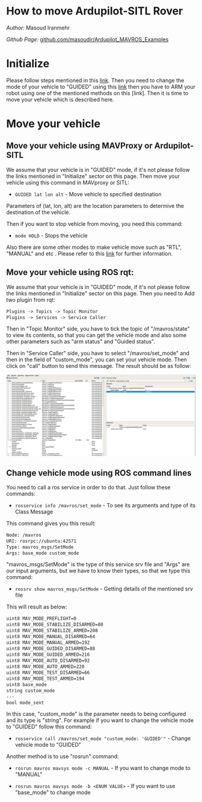 # How to move Ardupilot-SITL Rover

*Author:* Masoud Iranmehr

*Github Page:* [github.com/masoudir/Ardupilot_MAVROS_Examples](https://github.com/masoudir/Ardupilot_MAVROS_Examples)

# Initialize

Please follow steps mentioned in this [link](../index.md). Then you need to change the mode of your vehicle to "GUIDED"
using this [link](Step1_How_to_change_mode.md) then you have to ARM your robot using one of the mentioned methods on this
[link]. Then it is time to move your vehicle which is described here. 

# Move your vehicle

## Move your vehicle using MAVProxy or Ardupilot-SITL

We assume that your vehicle is in "GUIDED" mode, if it's not please follow the links mentioned in "Initialize" sector on
this page. Then move your vehicle using this command in MAVproxy or SITL:

* `GUIDED lat lon alt` - Move vehicle to specified destination

Parameters of (lat, lon, alt) are the location parameters to determive the destination of the vehicle.

Then if you want to stop vehicle from moving, you need this command:

* `mode HOLD` - Stops the vehicle

Also there are some other modes to make vehicle move such as "RTL", "MANUAL" and etc . Please refer to this 
[link](https://ardupilot.org/dev/docs/rover-sitlmavproxy-tutorial.html) for further information.

## Move your vehicle using ROS rqt:

We assume that your vehicle is in "GUIDED" mode, if it's not please follow the links mentioned in "Initialize" sector on
this page. Then you need to Add two plugin from rqt:

    Plugins -> Topics -> Topic Monitor
    Plugins -> Services -> Service Caller
    
Then in "Topic Monitor" side, you have to tick the topic of "/mavros/state" to view its contents, so that you can get 
the vehicle mode and also some other parameters such as "arm status" and "Guided status".

Then in "Service Caller" side, you have to select "/mavros/set_mode" and then in the field of "custom_mode", you can set
your vehicle mode. Then click on "call" button to send this message. The result should be as follow:

![Screenshot](../img/ch1_rqt_setmode.jpg)

## Change vehicle mode using ROS command lines

You need to call a ros service in order to do that. Just follow these commands:

* `rosservice info /mavros/set_mode` - To see its arguments and type of its Class Message

This command gives you this result:

    Node: /mavros
    URI: rosrpc://ubuntu:42571
    Type: mavros_msgs/SetMode
    Args: base_mode custom_mode

"mavros_msgs/SetMode" is the type of this service srv file and "Args" are our input arguments, but we have to know their types, so that we type this command:

* `rossrv show mavros_msgs/SetMode` - Getting details of the mentioned srv file

This will result as below:

    uint8 MAV_MODE_PREFLIGHT=0
    uint8 MAV_MODE_STABILIZE_DISARMED=80
    uint8 MAV_MODE_STABILIZE_ARMED=208
    uint8 MAV_MODE_MANUAL_DISARMED=64
    uint8 MAV_MODE_MANUAL_ARMED=192
    uint8 MAV_MODE_GUIDED_DISARMED=88
    uint8 MAV_MODE_GUIDED_ARMED=216
    uint8 MAV_MODE_AUTO_DISARMED=92
    uint8 MAV_MODE_AUTO_ARMED=220
    uint8 MAV_MODE_TEST_DISARMED=66
    uint8 MAV_MODE_TEST_ARMED=194
    uint8 base_mode
    string custom_mode
    ---
    bool mode_sent

In this case, "custom_mode" is the parameter needs to being configured and its type is "string". For example if you want to change the vehicle 
mode to "GUIDED" follow this command:

* `rosservice call /mavros/set_mode "custom_mode: 'GUIDED'"` - Change vehicle mode to "GUIDED"

Another method is to use "rosrun" command:

* `rosrun mavros mavsys mode -c MANUAL` - If you want to change mode to "MANUAL"

* `rosrun mavros mavsys mode -b <ENUM VALUE>` - If you want to use "base_mode" to change mode

